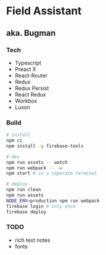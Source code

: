 # Field Assistant
## aka. Bugman

### Tech
- Typescript
- Preact X
- React-Router
- Redux
- Redux Persist
- React Redux
- Workbox
- Luxon


### Build
```sh
# install
npm ci
npm install -g firebase-tools

# dev
npm run assets -- watch
npm run webpack -- -w
npm start # in a separate terminal

# deploy
npm run clean
npm run assets
NODE_ENV=production npm run webpack
firebase login # only once
firebase deploy
```


### TODO
- rich text notes
- fonts
